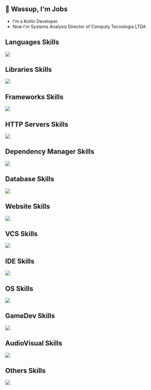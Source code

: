 ## :wave: Wassup, I'm Jobs
- I'm a Kotlin Developer.
- Now I'm Systems Analysis Director of Computy Tecnologia LTDA

## Languages Skills
![](https://skillicons.dev/icons?i=kotlin,java,cs,lua,js,php)
## Libraries Skills
![](https://skillicons.dev/icons?i=react,nodejs)
## Frameworks Skills
![](https://skillicons.dev/icons?i=dotnet,electron,spring,laravel,nextjs,nestjs)
## HTTP Servers Skills
![](https://skillicons.dev/icons?i=nginx,maven)
## Dependency Manager Skills
![](https://skillicons.dev/icons?i=gradle,maven)
## Database Skills
![](https://skillicons.dev/icons?i=sqlite,postgres,mysql,redis)
## Website Skills
![](https://skillicons.dev/icons?i=html,css,tailwind)
## VCS Skills
![](https://skillicons.dev/icons?i=git,github)
## IDE Skills
![](https://skillicons.dev/icons?i=idea,vscode,eclipse,visualstudio,androidstudio)
## OS Skills
![](https://skillicons.dev/icons?i=linux)
## GameDev Skills
![](https://skillicons.dev/icons?i=unity,unreal,blender)
## AudioVisual Skills
![](https://skillicons.dev/icons?i=pr,ae,ps)
## Others Skills
![](https://skillicons.dev/icons?i=kafka,docker,kubernetes,discord,bots,graphql,hibernate,styledcomponents,vercel)

